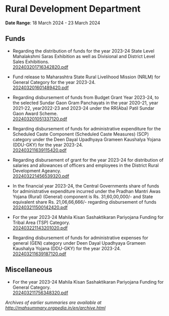 # Rural Development Department

**Date Range**: 18 March 2024 - 23 March 2024


## Funds
- Regarding the distribution of funds for the year 2023-24 State Level Mahalakshmi Saras Exhibition as well as Divisional and District Level Sales Exhibitions.\
  [202403201716342820.pdf](https://gr.maharashtra.gov.in/Site/Upload/Government%20Resolutions/English/202403201716342820.pdf)

- Fund release to Maharashtra State Rural Livelihood Mission (NRLM) for General Category for the year 2023-24.\
  [202403201601489420.pdf](https://gr.maharashtra.gov.in/Site/Upload/Government%20Resolutions/English/202403201601489420.pdf)

- Regarding disbursement of funds from Budget Grant Year 2023-24,  to the selected Sundar Gaon Gram Panchayats in the year 2020-21, year 2021-22, year2022-23 and 2023-24 under the RR(Aba) Patil Sundar Gaon        Award Scheme.\
  [202403201051337120.pdf](https://gr.maharashtra.gov.in/Site/Upload/Government%20Resolutions/English/202403201051337120.pdf)

- Regarding disbursement of funds for administrative expenditure for the Scheduled Caste Component (Scheduled Caste Measures) (SCP) category under the Deen Dayal Upadhyaya Grameen  Kaushalya Yojana (DDU-GKY) for the year 2023-24.\
  [202403211639115420.pdf](https://gr.maharashtra.gov.in/Site/Upload/Government%20Resolutions/English/202403211639115420.pdf)

- Regarding disbursement of grant for the year 2023-24 for distribution of salaries and allowances of officers and employees in the District Rural Development Ageancy.\
  [202403221456539320.pdf](https://gr.maharashtra.gov.in/Site/Upload/Government%20Resolutions/English/202403221456539320.pdf)

- In the financial year 2023-24, the Central Governments share of funds for administrative expenditure incurred under the Pradhan Mantri Awas Yojana (Rural) (General) component is Rs. 31,60,00,000/- and State equivalent share Rs. 21,06,66,666/- regarding disbursement of funds\
  [202403211500142420.pdf](https://gr.maharashtra.gov.in/Site/Upload/Government%20Resolutions/English/202403211500142420.pdf)

- For the year 2023-24 Mahila Kisan Sashaktikaran Pariyojana Funding for Tribal Area (TSP) Category.\
  [202403221143201020.pdf](https://gr.maharashtra.gov.in/Site/Upload/Government%20Resolutions/English/202403221143201020.pdf)

- Regarding disbursement of funds for administrative expenses for general (GEN) category under Deen Dayal Upadhyaya Grameen  Kaushalya Yojana (DDU-GKY) for the year 2023-24.\
  [202403211639187120.pdf](https://gr.maharashtra.gov.in/Site/Upload/Government%20Resolutions/English/202403211639187120.pdf)

## Miscellaneous
- For the year 2023-24 Mahila Kisan Sashaktikaran Pariyojana Funding for General Category.\
  [202403211756348320.pdf](https://gr.maharashtra.gov.in/Site/Upload/Government%20Resolutions/English/202403211756348320.pdf)


*Archives of earlier summaries are available at http://mahsummary.orgpedia.in/en/archive.html*